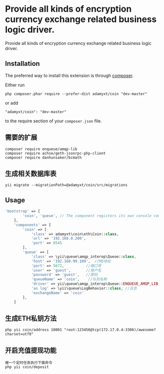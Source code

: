 Provide all kinds of encryption currency exchange related business logic driver.
================================================================================
Provide all kinds of encryption currency exchange related business logic driver.

Installation
------------

The preferred way to install this extension is through [composer](http://getcomposer.org/download/).

Either run

```
php composer.phar require --prefer-dist adamyxt/coin "dev-master"
```

or add

```
"adamyxt/coin": "dev-master"
```

to the require section of your `composer.json` file.


需要的扩展
------------
```
composer require enqueue/amqp-lib
composer require achse/geth-jsonrpc-php-client
composer require danhunsaker/bcmath
```

生成相关数据库表
------------
```
yii migrate --migrationPath=@adamyxt/coin/src/migrations
```
Usage
-----
```php
'bootstrap' => [
        'coin', 'queue', // The component registers its own console commands
    ],
    'components' => [
        'coin' => [
            'class' => adamyxt\coin\eth\Coin::class,
            'url' => '192.168.0.200',
            'port' => 8545
        ],
        'queue' => [
            'class' => \yii\queue\amqp_interop\Queue::class,
            'host' => '192.168.99.100',  //MQ地址
            'port' => 5672,          //端口号
            'user' => 'guest',       //用户名
            'password' => 'guest',   //密码
            'queueName' => 'coin',    //队列名称
            'driver' => yii\queue\amqp_interop\Queue::ENQUEUE_AMQP_LIB, //驱动方式
            'as log' => \yii\queue\LogBehavior::class, //日志
            'exchangeName' => 'coin'
        ],
    ]
```

生成ETH私钥方法
-----
```
php yii coin/address 10001 "root:123456@tcp(172.17.0.4:3306)/awesome?charset=utf8"
```

开启充值提现功能
-----
```
做一个定时任务执行下面命令
php yii coin/deposit
```